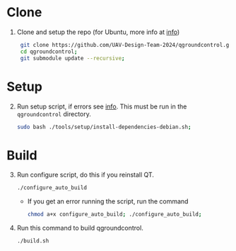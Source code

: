 # Clone
1. Clone and setup the repo (for Ubuntu, more info at [info](https://docs.qgroundcontrol.com/master/en/qgc-dev-guide/getting_started/))
   ```bash
    git clone https://github.com/UAV-Design-Team-2024/qgroundcontrol.git --recursive;
    cd qgroundcontrol;
    git submodule update --recursive;
   ```
# Setup
2. Run setup script, if errors see [info](https://docs.qgroundcontrol.com/master/en/qgc-dev-guide/getting_started/). This must be run in the `qgroundcontrol` directory.
   ```bash
   sudo bash ./tools/setup/install-dependencies-debian.sh;
   ```

# Build
3. Run configure script, do this if you reinstall QT.
    ```bash
    ./configure_auto_build
    ```
    - If you get an error running the script, run the command
        ```bash
        chmod a+x configure_auto_build; ./configure_auto_build;
        ```
4. Run this command to build qgroundcontrol.
   ```bash
   ./build.sh
   ```